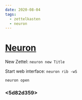 ```yaml
---
date: 2020-08-04
tags:
  - zettelkasten
  - neuron
---
```


# [Neuron](https://neuron.zettel.page/)

New Zettel: `neuron new Title`

Start web interface:
`neuron rib -wS`


`neuron open`

### <5d82d359>
